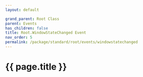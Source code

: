 ```yaml
---
layout: default

grand_parent: Root Class
parent: Events
has_children: false
title: Root.WindowStateChanged Event
nav_order: 5
permalink: /package/standard/root/events/windowstatechanged
---
```

# {{ page.title }}
